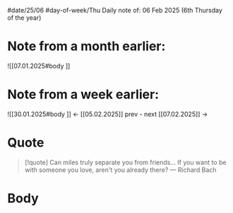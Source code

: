 
#date/25/06
#day-of-week/Thu
Daily note of: 06 Feb 2025 (6th Thursday of the year)

# Note from a month earlier:
![[07.01.2025#body ]]

# Note from a week earlier:
![[30.01.2025#body ]]
 <- [[05.02.2025]] prev - next [[07.02.2025]] ->
# Quote

> [!quote] Can miles truly separate you from friends... If you want to be with someone you love, aren't you already there?
> — Richard Bach
# Body

